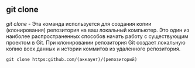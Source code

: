 ## git clone
*git clone* - Эта команда используется для создания копии (клонирования) репозитория на ваш локальный компьютер. Это один из наиболее распространенных способов начать работу с существующим проектом в Git. При клонировании репозитория Git создает локальную копию всех данных и истории коммитов из удаленного репозитория.
``` bash=
git clone https:github.com/(аккаунт)/(репозиторий)
```
